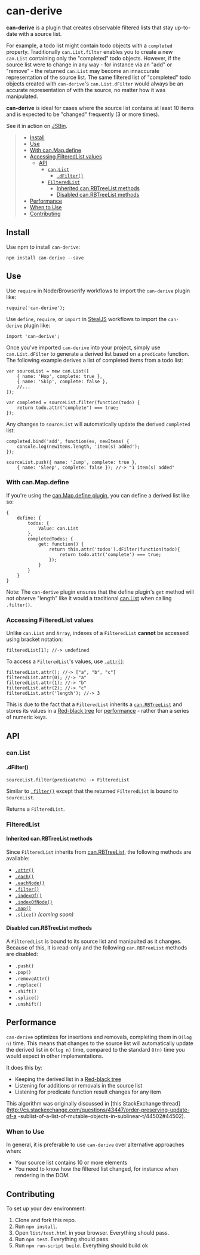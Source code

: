 # can-derive

**can-derive** is a plugin that creates observable filtered lists that stay
up-to-date with a source list.

For example, a todo list might contain todo objects with a `completed` property.
Traditionally `can.List.filter` enables you to create a new `can.List`
containing only the "completed" todo objects. However, if the source list were
to change in any way - for instance via an "add" or "remove" - the returned
`can.List` may become an innaccurate representation of the source list.
The same filtered list of "completed" todo objects created
with `can-derive`'s `can.List.dFilter` would always be an accurate
representation of with the source, no matter how it was manipulated.

**can-derive** is ideal for cases where the source list contains at least
10 items and is expected to be "changed" frequently (3 or more times).

See it in action on <a href="http://jsbin.com/dinisu/4/edit?js,console" target="_blank">JSBin</a>.

> - [Install](#install)
> - [Use](#use)
> - [With can.Map.define](#with-canmapdefine)
> - [Accessing FilteredList values](#accessing-derivedlist-values)
>   - [API](#api)
>     - [`can.List`](#canlist)
>       - [`.dFilter()`](#dfilter)
>     - [`FilteredList`](#derivedlist)
>       - [Inherited can.RBTreeList methods](#inherited-canrbtreelist-methods)
>       - [Disabled can.RBTreeList methods](#disabled-canrbtreelist-methods)
> - [Performance](#performance)
> - [When to Use](#when-to-use)
> - [Contributing](#contributing)

## Install

Use npm to install `can-derive`:

```
npm install can-derive --save
```

## Use

Use `require` in Node/Browserify workflows to import the `can-derive` plugin
like:

```
require('can-derive');
```

Use `define`, `require`, or `import` in [StealJS](http://stealjs.com/) workflows
to import the `can-derive` plugin like:

```
import 'can-derive';
```

Once you've imported `can-derive` into your project, simply use
`can.List.dFilter` to generate a derived list based on a `predicate` function.
The following example derives a list of completed items from a todo list:

```
var sourceList = new can.List([
    { name: 'Hop', complete: true },
    { name: 'Skip', complete: false },
    //...
]);

var completed = sourceList.filter(function(todo) {
    return todo.attr("complete") === true;
});
```

Any changes to `sourceList` will automatically update the derived `completed`
list:

```
completed.bind('add', function(ev, newItems) {
    console.log(newItems.length, 'item(s) added');
});

sourceList.push({ name: 'Jump', complete: true },
    { name: 'Sleep', complete: false }); //-> "1 item(s) added"
```

### With can.Map.define

If you're using the [can.Map.define
plugin](http://canjs.com/docs/can.Map.prototype.define.html), you can define a
derived list like so:

```
{
    define: {
        todos: {
            Value: can.List
        },
        completedTodos: {
            get: function() {
                return this.attr('todos').dFilter(function(todo){
                    return todo.attr('complete') === true;
                });
            }
        }
    }
}
```

Note: The `can-derive` plugin ensures that the define plugin's `get` method will
not observe "length" like it would a traditional [can.List](http://canjs.com/docs/can.List.html)
when calling `.filter()`.


### Accessing FilteredList values

Unlike `can.List` and `Array`, indexes of a `FilteredList` **cannot** be
accessed using bracket notation:

```
filteredList[1]; //-> undefined
```

To access a `FilteredList`'s values, use [`.attr()`](https://github.com/canjs/can-binarytree#attr):

```
filteredList.attr(); //-> ["a", "b", "c"]
filteredList.attr(0); //-> "a"
filteredList.attr(1); //-> "b"
filteredList.attr(2); //-> "c"
filteredList.attr('length'); //-> 3
```

This is due to the fact that a `FilteredList` inherits a [`can.RBTreeList`](https://github.com/canjs/can-binarytree#canrbtreelist)
and stores its values in a [Red-black tree](https://en.wikipedia.org/wiki/Red%E2%80%93black_tree)
for [performance](#performance) - rather than a series of numeric keys.



## API

### can.List

#### .dFilter()

`sourceList.filter(predicateFn) -> FilteredList`

Similar to [`.filter()`](https://github.com/canjs/can-derive#filter) except
that the returned `FilteredList` is bound to `sourceList`.

Returns a `FilteredList`.

### FilteredList

#### Inherited can.RBTreeList methods

Since `FilteredList` inherits from [can.RBTreeList](https://github.com/canjs/can-binarytree#canrbtreelist),
the following methods are available:

- [`.attr()`](https://github.com/canjs/can-binarytree#attr)
- [`.each()`](https://github.com/canjs/can-binarytree#each)
- [`.eachNode()`](https://github.com/canjs/can-binarytree#eachnode)
- [`.filter()`](https://github.com/canjs/can-binarytree#filter)
- [`.indexOf()`](https://github.com/canjs/can-binarytree#indexof)
- [`.indexOfNode()`](https://github.com/canjs/can-binarytree#indexofnode)
- [`.map()`](https://github.com/canjs/can-binarytree#map)
- `.slice()` *(coming soon)*

#### Disabled can.RBTreeList methods

A `FilteredList` is bound to its source list and manipulted as it changes.
Because of this, it is read-only and the following `can.RBTreeList`
methods are disabled:

- `.push()`
- `.pop()`
- `.removeAttr()`
- `.replace()`
- `.shift()`
- `.splice()`
- `.unshift()`

## Performance

`can-derive` optimizes for insertions and removals, completing them in `O(log n)`
time. This means that changes to the source list will automatically update the
derived list in `O(log n)` time, compared to the standard `O(n)` time you would
expect in other implementations.

It does this by:

- Keeping the derived list in a [Red-black tree](https://en.wikipedia.org/wiki/Red%E2%80%93black_tree)
- Listening for additions or removals in the source list
- Listening for predicate function result changes for any item

This algorithm was originally discussed in [this StackExchange
thread](http://cs.stackexchange.com/questions/43447/order-preserving-update-of-a
-sublist-of-a-list-of-mutable-objects-in-sublinear-t/44502#44502).

### When to Use

In general, it is preferable to use `can-derive` over alternative approaches
when:

- Your source list contains 10 or more elements
- You need to know how the filtered list changed, for instance when rendering
  in the DOM.


## Contributing

To set up your dev environment:

1. Clone and fork this repo.
2. Run `npm install`.
3. Open `list/test.html` in your browser. Everything should pass.
4. Run `npm test`. Everything should pass.
5. Run `npm run-script build`. Everything should build ok
